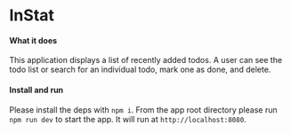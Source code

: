 # InStat

#### What it does
This application displays a list of recently added todos. A user can see the todo list or search for an individual todo, mark one as done, and delete.

#### Install and run
Please install the deps with `npm i`. From the app root directory please run `npm run dev` to start the app. It will run at `http://localhost:8080`.  
